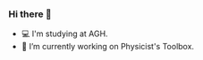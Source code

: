 ### Hi there 👋

- :computer: I'm studying at AGH.
- 🔭 I’m currently working on Physicist's Toolbox.
